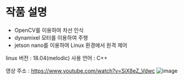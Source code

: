 # 작품 설명
- OpenCV를 이용하여 차선 인식
- dynamixel 모터를 이용하여 주행
- jetson nano를 이용하여 Linux 환경에서 원격 제어

linux 버전 : 18.04(melodic)
사용 언어 : C++

영상 주소 : https://www.youtube.com/watch?v=SiX8eZ_Vdwc
![image](https://user-images.githubusercontent.com/94602281/168226336-cb7d9794-f5ed-4cb9-af34-f206160f12c0.png)
